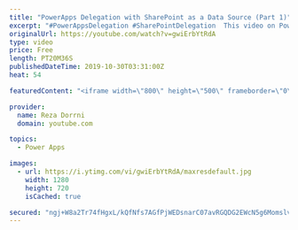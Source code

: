 ```yaml
---
title: "PowerApps Delegation with SharePoint as a Data Source (Part 1)"
excerpt: "#PowerAppsDelegation #SharePointDelegation  This video on PowerApps Delegation with SharePoint as a Data Source (Part 1) is part 1 of my PowerApps delegation Vlog series.  This video will walk through the concept of Delegation in PowerApps Delegation is an important concept to understand in order to"
originalUrl: https://youtube.com/watch?v=gwiErbYtRdA
type: video
price: Free
length: PT20M36S
publishedDateTime: 2019-10-30T03:31:00Z
heat: 54

featuredContent: "<iframe width=\"800\" height=\"500\" frameborder=\"0\" src=\"https://www.youtube.com/embed/gwiErbYtRdA\" allow=\"accelerometer; autoplay; encrypted-media; gyroscope; picture-in-picture\" allowfullscreen></iframe>"

provider:
  name: Reza Dorrni
  domain: youtube.com

topics:
  - Power Apps

images:
  - url: https://i.ytimg.com/vi/gwiErbYtRdA/maxresdefault.jpg
    width: 1280
    height: 720
    isCached: true

secured: "ngj+W8a2Tr74fHgxL/kQfNfs7AGfPjWEDsnarC07avRGQDG2EWcN5g6Momslv8MLGRmi5LTEVsDTgQZ7NJC+v41ugv769Dqr0+43rxbWwPqAouXDl/Gj7zK0IK4SXLe/f5ePuYXSO5ens3EsqPCoQLN+iNuRownr31acORmxL/1As1FPfRUvWl5BHaKd9wet13wKP35n/2r12R/q2KaR30Uw/x5zIKdp281mYY5bYo0Ep62cndBuyR12i/mSSEoWeO0jaDGLprAsYDcf0U4WjxVAR47Nlub2iXay/yj1v274LCNM0nJtpR9j9AEk4SNAEIKgKY0nCiyYOGbN867hG+Xh97f3RDSVPr7V65nYqw1KYd9aizjf81a+3wy48dw90HSV8OOhDUexVu7ShfJ4DQ==;4B38XrpbSlBLYNtuxPUoNg=="
---
```


